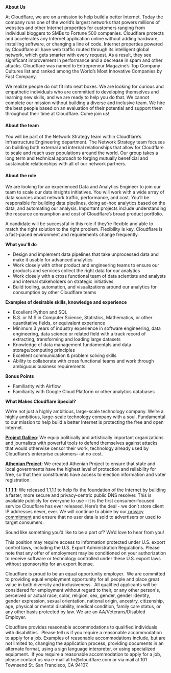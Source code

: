 <div class="content-intro">
	<div><strong>About Us</strong></div>
	<div>
		<p>At Cloudflare, we are on a mission to help build a better Internet. Today the company runs one of the world’s largest networks that powers millions of websites and other Internet properties for customers ranging from individual bloggers to SMBs to Fortune 500 companies. Cloudflare protects and accelerates any Internet application online without adding hardware, installing software, or changing a line of code. Internet properties powered by Cloudflare all have web traffic routed through its intelligent global network, which gets smarter with every request. As a result, they see significant improvement in performance and a decrease in spam and other attacks. Cloudflare was named to Entrepreneur Magazine’s Top Company Cultures list and ranked among the World’s Most Innovative Companies by Fast Company.&nbsp;</p>
		<p><span style="font-weight: 400;">We realize people do not fit into neat boxes. We are looking for curious and empathetic individuals who are committed to developing themselves and learning new skills, and we are ready to help you do that. We cannot complete our mission without building a diverse and inclusive team. We hire the best people based on an evaluation of their potential and support them throughout their time at Cloudflare. Come join us!&nbsp;</span></p>
	</div>
</div>
<h4><strong>About the team</strong></h4>
<p>You will be part of the Network Strategy team within Cloudflare’s Infrastructure Engineering department. The Network Strategy team focuses on building both external and internal relationships that allow for Cloudflare to scale and reach user populations around the world. Our group takes a long term and technical approach to forging mutually beneficial and sustainable relationships with all of our network partners.&nbsp;</p>
<h4><strong>About the role</strong></h4>
<p>We are looking for an experienced Data and Analytics Engineer to join our team to scale our data insights initiatives. You will work with a wide array of data sources about network traffic, performance, and cost. You’ll be responsible for building data pipelines, doing ad-hoc analytics based on the data, and automating our analysis. Important projects include understanding the resource consumption and cost of Cloudflare’s broad product portfolio.</p>
<p>A candidate will be successful in this role if they’re flexible and able to match the right solution to the right problem. Flexibility is key. Cloudflare is a fast-paced environment and requirements change frequently.</p>
<p><strong>What you'll do</strong></p>
<ul>
	<li>Design and implement data pipelines that take unprocessed data and make it usable for advanced analytics</li>
	<li>Work closely with other product and engineering teams to ensure our products and services collect the right data for our analytics</li>
	<li>Work closely with a cross functional team of data scientists and analysts and internal stakeholders on strategic initiatives&nbsp;</li>
	<li>Build tooling, automation, and visualizations around our analytics for consumption by other Cloudflare teams</li>
</ul>
<p><strong>Examples of desirable skills, knowledge and experience</strong></p>
<ul>
	<li>Excellent Python and SQL</li>
	<li>B.S. or M.S in Computer Science, Statistics, Mathematics, or other quantitative fields, or equivalent experience</li>
	<li>Minimum 3 years of industry experience in software engineering, data engineering, data science or related field with a track record of extracting, transforming and loading large datasets&nbsp;</li>
	<li>Knowledge of data management fundamentals and data storage/computing principles</li>
	<li>Excellent communication &amp; problem solving skills&nbsp;</li>
	<li>Ability to collaborate with cross functional teams and work through ambiguous business requirements</li>
</ul>
<p><strong>Bonus Points</strong></p>
<ul>
	<li>Familiarity with Airflow&nbsp;</li>
	<li>Familiarity with Google Cloud Platform or other analytics databases</li>
</ul>
<div class="content-conclusion">
	<p><strong>What Makes Cloudflare Special?</strong></p>
	<p><span style="font-weight: 400;">We’re not just a highly ambitious, large-scale technology company. We’re a highly ambitious, large-scale technology company with a soul. Fundamental to our mission to help build a better Internet is protecting the free and open Internet.</span></p>
	<p><a href="https://blog.cloudflare.com/protecting-free-expression-online/"><strong>Project Galileo</strong></a><span style="font-weight: 400;">: We equip politically and artistically important organizations and journalists with powerful tools to defend themselves against attacks that would otherwise censor their work, technology already used by Cloudflare’s enterprise customers--at no cost.</span></p>
	<p><strong><a href="https://www.cloudflare.com/athenian/">Athenian Project</a></strong><span style="font-weight: 400;">: We created Athenian Project to ensure that state and local governments have the highest level of protection and reliability for free, so that their constituents have access to election information and voter registration.</span></p>
	<p><a href="https://1.1.1.1/"><strong>1.1.1.1</strong></a><span style="font-weight: 400;">: We released</span><a href="https://1.1.1.1/"> <span style="font-weight: 400;">1.1.1.1</span></a><span style="font-weight: 400;"> to help fix the foundation of the Internet by building a faster, more secure and privacy-centric public DNS resolver. This is available publicly for everyone to use - it is the first consumer-focused service Cloudflare has ever released. Here’s the deal - we don’t store client IP addresses never, ever. We will continue to abide by our</span><a href="https://developers.cloudflare.com/1.1.1.1/privacy/public-dns-resolver"> privacy commitment</a><span style="font-weight: 400;"> and ensure that no user data is sold to advertisers or used to target consumers.</span></p>
	<p><span style="font-weight: 400;">Sound like something you’d like to be a part of? We’d love to hear from you!</span></p>
	<p><span style="font-weight: 400;">This position may require access to information protected under U.S. export control laws, including the U.S. Export Administration Regulations. Please note that any offer of employment may be conditioned on your authorization to receive software or technology controlled under these U.S. export laws without sponsorship for an export license.</span></p>
	<p><span style="font-weight: 400;">Cloudflare is proud to be an equal opportunity employer. &nbsp;We are committed to providing equal employment opportunity for all people and place great value in both diversity and inclusiveness. &nbsp;All qualified applicants will be considered for employment without regard to their, or any other person's, perceived or actual</span> <span style="font-weight: 400;">race, color, religion, sex, gender, gender identity, gender expression, sexual orientation, national origin, ancestry, citizenship, age, physical or mental disability, medical condition, family care status, or any other basis protected by law. </span><span style="font-weight: 400;">We are an AA/Veterans/Disabled Employer.</span></p>
	<p><span style="font-weight: 400;">Cloudflare provides reasonable accommodations to qualified individuals with disabilities. &nbsp;Please tell us if you require a reasonable accommodation to apply for a job. Examples of reasonable accommodations include, but are not limited to, changing the application process, providing documents in an alternate format, using a sign language interpreter, or using specialized equipment. &nbsp;If you require a reasonable accommodation to apply for a job, please contact us via e-mail at </span><span style="font-weight: 400;">hr@cloudflare.com</span><span style="font-weight: 400;"> or via mail at 101 Townsend St. San Francisco, CA 94107.</span></p>
</div>